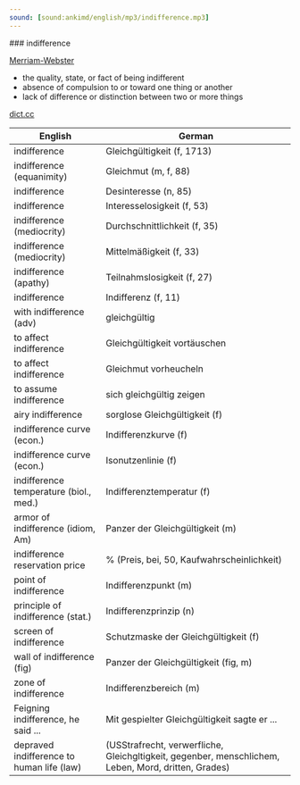 ```yaml
---
sound: [sound:ankimd/english/mp3/indifference.mp3]
---
```


\### indifference

[Merriam-Webster](https://www.merriam-webster.com/dictionary/indifference)

- the quality, state, or fact of being indifferent
- absence of compulsion to or toward one thing or another
- lack of difference or distinction between two or more things

[dict.cc](https://www.dict.cc/indifference)

| English        | German       |
| -------------- | ------------ |
| indifference | Gleichgültigkeit (f, 1713) |
| indifference (equanimity) | Gleichmut (m, f, 88) |
| indifference | Desinteresse (n, 85) |
| indifference | Interesselosigkeit (f, 53) |
| indifference (mediocrity) | Durchschnittlichkeit (f, 35) |
| indifference (mediocrity) | Mittelmäßigkeit (f, 33) |
| indifference (apathy) | Teilnahmslosigkeit (f, 27) |
| indifference | Indifferenz (f, 11) |
| with indifference (adv) | gleichgültig |
| to affect indifference | Gleichgültigkeit vortäuschen |
| to affect indifference | Gleichmut vorheucheln |
| to assume indifference | sich gleichgültig zeigen |
| airy indifference | sorglose Gleichgültigkeit (f) |
| indifference curve (econ.) | Indifferenzkurve (f) |
| indifference curve (econ.) | Isonutzenlinie (f) |
| indifference temperature (biol., med.) | Indifferenztemperatur (f) |
| armor of indifference (idiom, Am) | Panzer der Gleichgültigkeit (m) |
| indifference reservation price | % (Preis, bei, 50, Kaufwahrscheinlichkeit) |
| point of indifference | Indifferenzpunkt (m) |
| principle of indifference (stat.) | Indifferenzprinzip (n) |
| screen of indifference | Schutzmaske der Gleichgültigkeit (f) |
| wall of indifference (fig) | Panzer der Gleichgültigkeit (fig, m) |
| zone of indifference | Indifferenzbereich (m) |
| Feigning indifference, he said ... | Mit gespielter Gleichgültigkeit sagte er ... |
| depraved indifference to human life (law) |  (USStrafrecht, verwerfliche, Gleichgltigkeit, gegenber, menschlichem, Leben, Mord, dritten, Grades) |
